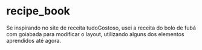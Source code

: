# recipe_book
Se inspirando no site de receita tudoGostoso, usei a receita do bolo de fubá com goiabada para modificar o layout, utilizando alguns dos elementos aprendidos até agora.
